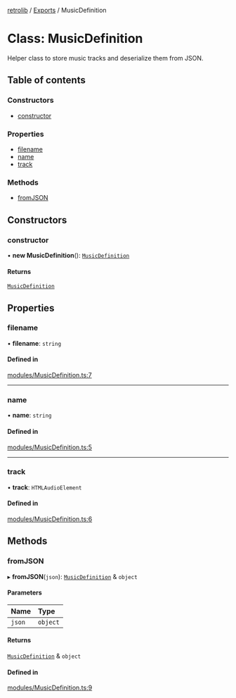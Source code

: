 [retrolib](../README.md) / [Exports](../modules.md) / MusicDefinition

# Class: MusicDefinition

Helper class to store music tracks and deserialize them from JSON.

## Table of contents

### Constructors

- [constructor](MusicDefinition.md#constructor)

### Properties

- [filename](MusicDefinition.md#filename)
- [name](MusicDefinition.md#name)
- [track](MusicDefinition.md#track)

### Methods

- [fromJSON](MusicDefinition.md#fromjson)

## Constructors

### constructor

• **new MusicDefinition**(): [`MusicDefinition`](MusicDefinition.md)

#### Returns

[`MusicDefinition`](MusicDefinition.md)

## Properties

### filename

• **filename**: `string`

#### Defined in

[modules/MusicDefinition.ts:7](https://github.com/philbgarner/retrolib/blob/9851c78/src/modules/MusicDefinition.ts#L7)

___

### name

• **name**: `string`

#### Defined in

[modules/MusicDefinition.ts:5](https://github.com/philbgarner/retrolib/blob/9851c78/src/modules/MusicDefinition.ts#L5)

___

### track

• **track**: `HTMLAudioElement`

#### Defined in

[modules/MusicDefinition.ts:6](https://github.com/philbgarner/retrolib/blob/9851c78/src/modules/MusicDefinition.ts#L6)

## Methods

### fromJSON

▸ **fromJSON**(`json`): [`MusicDefinition`](MusicDefinition.md) & `object`

#### Parameters

| Name | Type |
| :------ | :------ |
| `json` | `object` |

#### Returns

[`MusicDefinition`](MusicDefinition.md) & `object`

#### Defined in

[modules/MusicDefinition.ts:9](https://github.com/philbgarner/retrolib/blob/9851c78/src/modules/MusicDefinition.ts#L9)

